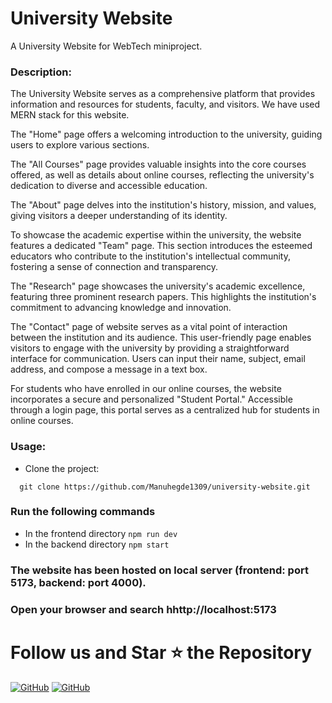 # University Website

A University Website for WebTech miniproject.

### Description:

The University Website serves as a comprehensive platform that provides information and resources for students, faculty, and visitors. We have used MERN stack for this website.

The "Home" page offers a welcoming introduction to the university, guiding users to explore various sections. 

The "All Courses" page provides valuable insights into the core courses offered, as well as details about online courses, reflecting the university's dedication to diverse and accessible education.

The "About" page delves into the institution's history, mission, and values, giving visitors a deeper understanding of its identity.

To showcase the academic expertise within the university, the website features a dedicated "Team" page. This section introduces the esteemed educators who contribute to the institution's intellectual community, fostering a sense of connection and transparency.

The "Research" page showcases the university's academic excellence, featuring three prominent research papers. This highlights the institution's commitment to advancing knowledge and innovation. 

The "Contact" page of website serves as a vital point of interaction between the institution and its audience. This user-friendly page enables visitors to engage with the university by providing a straightforward interface for communication. Users can input their name, subject, email address, and compose a message in a text box.

For students who have enrolled in our online courses, the website incorporates a secure and personalized "Student Portal." Accessible through a login page, this portal serves as a centralized hub for students in online courses.

### Usage:

- Clone the project:
```
  git clone https://github.com/Manuhegde1309/university-website.git
```

### Run the following commands
- In the frontend directory `npm run dev`
- In the backend directory `npm start`

### The website has been hosted on local server (frontend: port 5173, backend: port 4000).

### Open your browser and search hhttp://localhost:5173

# Follow us and Star ⭐ the Repository
[![GitHub](https://img.shields.io/badge/GitHub-mfurqaan31-black?&logo=github)](https://github.com/mfurqaan31) [![GitHub](https://img.shields.io/badge/GitHub-Manuhegde1309-black?&logo=github)](https://github.com/Manuhegde1309)
